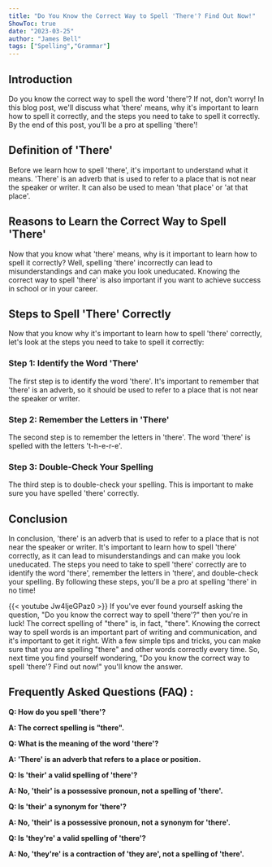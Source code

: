 ```yaml
---
title: "Do You Know the Correct Way to Spell 'There'? Find Out Now!"
ShowToc: true 
date: "2023-03-25"
author: "James Bell" 
tags: ["Spelling","Grammar"]
---
```

## Introduction

Do you know the correct way to spell the word 'there'? If not, don't worry! In this blog post, we'll discuss what 'there' means, why it's important to learn how to spell it correctly, and the steps you need to take to spell it correctly. By the end of this post, you'll be a pro at spelling 'there'!

## Definition of 'There'

Before we learn how to spell 'there', it's important to understand what it means. 'There' is an adverb that is used to refer to a place that is not near the speaker or writer. It can also be used to mean 'that place' or 'at that place'.

## Reasons to Learn the Correct Way to Spell 'There'

Now that you know what 'there' means, why is it important to learn how to spell it correctly? Well, spelling 'there' incorrectly can lead to misunderstandings and can make you look uneducated. Knowing the correct way to spell 'there' is also important if you want to achieve success in school or in your career.

## Steps to Spell 'There' Correctly

Now that you know why it's important to learn how to spell 'there' correctly, let's look at the steps you need to take to spell it correctly:

### Step 1: Identify the Word 'There'

The first step is to identify the word 'there'. It's important to remember that 'there' is an adverb, so it should be used to refer to a place that is not near the speaker or writer.

### Step 2: Remember the Letters in 'There'

The second step is to remember the letters in 'there'. The word 'there' is spelled with the letters 't-h-e-r-e'.

### Step 3: Double-Check Your Spelling

The third step is to double-check your spelling. This is important to make sure you have spelled 'there' correctly.

## Conclusion

In conclusion, 'there' is an adverb that is used to refer to a place that is not near the speaker or writer. It's important to learn how to spell 'there' correctly, as it can lead to misunderstandings and can make you look uneducated. The steps you need to take to spell 'there' correctly are to identify the word 'there', remember the letters in 'there', and double-check your spelling. By following these steps, you'll be a pro at spelling 'there' in no time!

{{< youtube Jw4IjeGPaz0 >}} 
If you've ever found yourself asking the question, "Do you know the correct way to spell 'there'?" then you're in luck! The correct spelling of "there" is, in fact, "there". Knowing the correct way to spell words is an important part of writing and communication, and it's important to get it right. With a few simple tips and tricks, you can make sure that you are spelling "there" and other words correctly every time. So, next time you find yourself wondering, "Do you know the correct way to spell 'there'? Find out now!" you'll know the answer.

## Frequently Asked Questions (FAQ) :
**Q: How do you spell 'there'?**

**A: The correct spelling is "there".**

**Q: What is the meaning of the word 'there'?**

**A: 'There' is an adverb that refers to a place or position.**

**Q: Is 'their' a valid spelling of 'there'?**

**A: No, 'their' is a possessive pronoun, not a spelling of 'there'.**

**Q: Is 'their' a synonym for 'there'?**

**A: No, 'their' is a possessive pronoun, not a synonym for 'there'.**

**Q: Is 'they're' a valid spelling of 'there'?**

**A: No, 'they're' is a contraction of 'they are', not a spelling of 'there'.**





